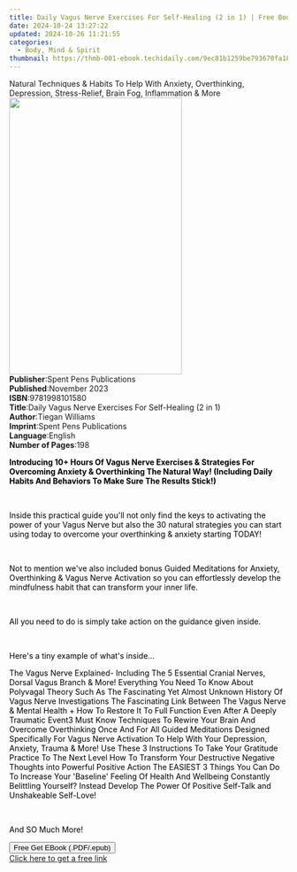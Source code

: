 ```yaml
---
title: Daily Vagus Nerve Exercises For Self-Healing (2 in 1) | Free Book
date: 2024-10-24 13:27:22
updated: 2024-10-26 11:21:55
categories:
  - Body, Mind & Spirit
thumbnail: https://thmb-001-ebook.techidaily.com/9ec81b1259be793670fa18986280f519d7147a57b6eb802e030b3eff82d912f3.jpg
---
```

<main id="book-container">
  <div class="flex flex-col">
    <div class="book-brief flex-1 py-6 px-4 sm:p-6 md:py-10 md:px-8">
      <!-- brief-->
      <div class="book-brief-main">
        Natural Techniques & Habits To Help With Anxiety, Overthinking,
        Depression, Stress-Relief, Brain Fog, Inflammation & More
      </div>
    </div>
    <div
      class="book-meta-info flex-1 grid gap-4 col-start-1 col-end-3 row-start-1 sm:mb-6 sm:grid-cols-4 lg:gap-6 lg:col-start-2 lg:row-end-6 lg:row-span-6 lg:mb-0"
    >
      <div
        class="book-meta-info-left place-content-center mt-4 p-4 text-sm leading-6 col-start-2 col-span-2 dark:text-slate-400"
      >
        <img
          class="w-full h-500 object-cover rounded-lg sm:h-255 sm:col-span-2 lg:col-span-full"
          src="https://img-001-ebook.techidaily.com/e496236459c34ee2726f30e5241b7b447865ac49a62cd193772a5ef8dfe2643d.jpg"
          alt=""
          width="312"
          height="500"
        />
      </div>
      <div
        class="book-meta-info-right mt-2 col-start-1 row-start-2 col-span-3 self-center"
      >
        <!-- meta data  -->
        <div class="flex flex-col px-4 md:px-8">
          <div class="flex-1">
            <strong>Publisher</strong>:<span class="px-2"
              >Spent Pens Publications</span
            >
          </div>
          <div class="flex-1">
            <strong>Published</strong>:<span class="px-2">November 2023</span>
          </div>
          <div class="flex-1">
            <strong>ISBN</strong>:<span class="px-2">9781998101580</span>
          </div>
          <div class="flex-1">
            <strong>Title</strong>:<span class="px-2"
              >Daily Vagus Nerve Exercises For Self-Healing (2 in 1)</span
            >
          </div>
          <div class="flex-1">
            <strong>Author</strong>:<span class="px-2">Tiegan Williams</span>
          </div>
          <div class="flex-1">
            <strong>Imprint</strong>:<span class="px-2"
              >Spent Pens Publications</span
            >
          </div>
          <div class="flex-1">
            <strong>Language</strong>:<span class="px-2">English</span>
          </div>
          <div class="flex-1">
            <strong>Number of Pages</strong>:<span class="px-2">198</span>
          </div>
        </div>
      </div>
    </div>
    <div class="book-description flex-1 py-6 px-4 sm:p-6 md:py-10 md:px-8">
      <div class="book-description-main">
        <div accordion-content="" id="description">
          <p>
            <strong
              style="background-color: rgba(0, 0, 0, 0); color: rgb(0, 0, 0)"
              >Introducing 10+ Hours Of Vagus Nerve Exercises &amp; Strategies
              For Overcoming Anxiety &amp; Overthinking The Natural Way!
              (Including Daily Habits And Behaviors To Make Sure The Results
              Stick!)</strong
            >
          </p>
          <p><br /></p>
          <p>
            <span
              style="background-color: rgba(0, 0, 0, 0); color: rgb(0, 0, 0)"
              >Inside this practical guide you'll not only find the keys to
              activating the power of your Vagus Nerve but also the 30 natural
              strategies you can start using today to overcome your overthinking
              &amp; anxiety starting TODAY!&nbsp;</span
            >
          </p>
          <p><br /></p>
          <p>
            <span
              style="background-color: rgba(0, 0, 0, 0); color: rgb(0, 0, 0)"
              >Not to mention we've also included bonus Guided Meditations for
              Anxiety, Overthinking &amp; Vagus Nerve Activation so you can
              effortlessly develop the mindfulness habit that can transform your
              inner life.&nbsp;</span
            >
          </p>
          <p><br /></p>
          <p>
            <span
              style="background-color: rgba(0, 0, 0, 0); color: rgb(0, 0, 0)"
              >All you need to do is simply take action on the guidance given
              inside.&nbsp;</span
            >
          </p>
          <p><br /></p>
          <p>
            <span
              style="background-color: rgba(0, 0, 0, 0); color: rgb(0, 0, 0)"
              >Here's a tiny example of what's inside...</span
            >
          </p>
          <span style="background-color: rgba(0, 0, 0, 0); color: rgb(0, 0, 0)"
            >The Vagus Nerve Explained- Including The 5 Essential Cranial
            Nerves, Dorsal Vagus Branch &amp; More!&nbsp;</span
          ><span style="background-color: rgba(0, 0, 0, 0); color: rgb(0, 0, 0)"
            >Everything You Need To Know About Polyvagal Theory Such As The
            Fascinating Yet Almost Unknown History Of Vagus Nerve
            Investigations&nbsp;</span
          ><span style="background-color: rgba(0, 0, 0, 0); color: rgb(0, 0, 0)"
            >The Fascinating Link Between The Vagus Nerve &amp; Mental Health +
            How To Restore It To Full Function Even After A Deeply Traumatic
            Event</span
          ><span style="background-color: rgba(0, 0, 0, 0); color: rgb(0, 0, 0)"
            >3 Must Know Techniques To Rewire Your Brain And Overcome
            Overthinking Once And For All&nbsp;</span
          ><span style="background-color: rgba(0, 0, 0, 0); color: rgb(0, 0, 0)"
            >Guided Meditations Designed Specifically For Vagus Nerve Activation
            To Help With Your Depression, Anxiety, Trauma &amp;
            More!&nbsp;</span
          ><span style="background-color: rgba(0, 0, 0, 0); color: rgb(0, 0, 0)"
            >Use These 3 Instructions To Take Your Gratitude Practice To The
            Next Level&nbsp;</span
          ><span style="background-color: rgba(0, 0, 0, 0); color: rgb(0, 0, 0)"
            >How To Transform Your Destructive Negative Thoughts into Powerful
            Positive Action&nbsp;</span
          ><span style="background-color: rgba(0, 0, 0, 0); color: rgb(0, 0, 0)"
            >The EASIEST 3 Things You Can Do To Increase Your 'Baseline' Feeling
            Of Health And Wellbeing&nbsp;</span
          ><span style="background-color: rgba(0, 0, 0, 0); color: rgb(0, 0, 0)"
            >Constantly Belittling Yourself? Instead Develop The Power Of
            Positive Self-Talk and Unshakeable Self-Love!&nbsp;</span
          >
          <p><br /></p>
          <p>
            <span
              style="background-color: rgba(0, 0, 0, 0); color: rgb(0, 0, 0)"
              >And SO Much More!
            </span>
          </p>
        </div>
        <div class="accordion-fader"></div>
      </div>
    </div>
    <div class="book-excerpts flex-1 py-6 px-4 sm:p-6 md:py-10 md:px-8"></div>
    <div
      class="book-about-author flex-1 py-6 px-4 sm:p-6 md:py-10 md:px-8"
    ></div>
    <div class="book-free-get flex-1 py-6 px-4 sm:p-6 md:py-10 md:px-8">
      <button
        id="btn-free-get"
        class="bg-blue-500 hover:bg-blue-700 text-white font-bold py-2 px-4 rounded"
      >
        Free Get EBook (.PDF/.epub)
      </button>
      <div id="countdown-display" class="px-2 text-lg mt-2"></div>
      <a
        id="free-link"
        class="hidden bg-blue-500 hover:bg-blue-700 text-white font-bold py-2 px-4 rounded"
        href="https://www.ebooks.com/en-us/book/211210244/daily-vagus-nerve-exercises-for-self-healing-2-in-1/tiegan-williams/"
        target="_blank"
        >Click here to get a free link</a
      >
    </div>
    <script>
      let countdownTime = 0;
      let countdownInterval = null;
      document
        .getElementById('btn-free-get')
        .addEventListener('click', startCountdown);
      function startCountdown() {
        countdownTime = new Date().getTime() + 60000 * 3;
        countdownInterval = setInterval(updateCountdown, 1000);
        document.getElementById('btn-free-get').disabled = true;
        document
          .getElementById('btn-free-get')
          .classList.add('bg-gray-500', 'cursor-not-allowed');
      }
      function updateCountdown() {
        let currentTime = new Date().getTime();
        let timeLeft = countdownTime - currentTime;
        let secondsLeft = Math.floor(timeLeft / 1000);
        document.getElementById('countdown-display').innerHTML =
          `Remaining time: ${secondsLeft} seconds.`;
        if (secondsLeft <= 0) {
          clearInterval(countdownInterval);
          document.getElementById('btn-free-get').classList.add('hidden');
          document.getElementById('free-link').classList.remove('hidden');
          document.getElementById('countdown-display').innerHTML = '';
        }
      }
    </script>
  </div>
</main>
